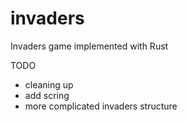 # invaders
Invaders game implemented with Rust

TODO
- cleaning up
- add scring
- more complicated invaders structure
